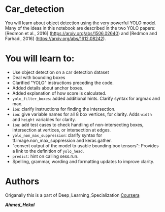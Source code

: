 # Car_detection
You will learn about object detection using the very powerful YOLO model. <br/>
Many of the ideas in this notebook are described in the two YOLO papers: <br/>
[Redmon et al., 2016] (https://arxiv.org/abs/1506.02640) and [Redmon and Farhadi, 2016] (https://arxiv.org/abs/1612.08242).

# You will learn to:

* Use object detection on a car detection dataset
* Deal with bounding boxes
* Clarified "YOLO" instructions preceding the code.  
* Added details about anchor boxes.
* Added explanation of how score is calculated.
* `yolo_filter_boxes`: added additional hints.  Clarify syntax for argmax and max.
* `iou`: clarify instructions for finding the intersection.
* `iou`: give variable names for all 8 box vertices, for clarity.  Adds `width` and `height` variables for clarity.
* `iou`: add test cases to check handling of non-intersecting boxes, intersection at vertices, or intersection at edges.
* `yolo_non_max_suppression`: clarify syntax for tf.image.non_max_suppression and keras.gather.
* "convert output of the model to usable bounding box tensors": Provides a link to the definition of `yolo_head`.
* `predict`: hint on calling sess.run.
* Spelling, grammar, wording and formatting updates to improve clarity.



# Authors

Origanally this is a part of Deep_Learning_Specialization [Coursera](https://www.coursera.org/)

***Ahmed_Hekal***
